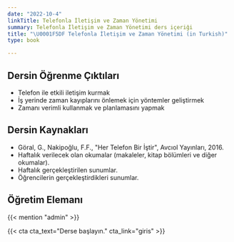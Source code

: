 ```yaml
---
date: "2022-10-4"
linkTitle: Telefonla İletişim ve Zaman Yönetimi
summary: Telefonla İletişim ve Zaman Yönetimi ders içeriği
title: "\U0001F5DF Telefonla İletişim ve Zaman Yönetimi (in Turkish)"
type: book

---
```


## Dersin Öğrenme Çıktıları

- Telefon ile etkili iletişim kurmak
- İş yerinde zaman kayıplarını önlemek için yöntemler geliştirmek   
- Zamanı verimli kullanmak ve planlamasını yapmak   
					

## Dersin Kaynakları

- Göral, G., Nakipoğlu, F.F., "Her Telefon Bir İştir", Avcıol Yayınları, 2016. 
- Haftalık verilecek olan okumalar (makaleler, kitap bölümleri ve diğer okumalar).
- Haftalık gerçekleştirilen sunumlar.
- Öğrencilerin gerçekleştirdikleri sunumlar.

## Öğretim Elemanı

{{< mention "admin" >}}


{{< cta cta_text="Derse başlayın." cta_link="giris" >}}



